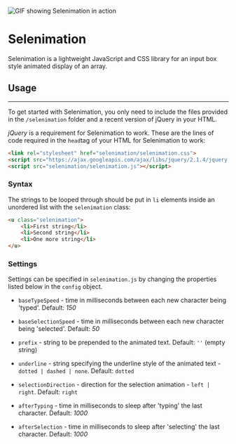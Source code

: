 ![GIF showing Selenimation in action](http://i.imgur.com/fuuZHfE.gif)

# Selenimation
Selenimation is a lightweight JavaScript and CSS library for an input box style animated display of an array.

## Usage
---
To get started with Selenimation, you only need to include the files provided in the `/selenimation` folder and a recent version of jQuery in your HTML.

*jQuery* is a requirement for Selenimation to work. These are the lines of code required in the `head`tag of your HTML for Selenimation to work:
````html
<link rel="stylesheet" href="selenimation/selenimation.css">
<script src="https://ajax.googleapis.com/ajax/libs/jquery/2.1.4/jquery.min.js"></script>
<script src="selenimation/selenimation.js"></script>
````

### Syntax
The strings to be looped through should be put in `li` elements inside an unordered list with the `selenimation` class:
````html
<u class="selenimation">
	<li>First string</li>
	<li>Second string</li>
	<li>One more string</li>
</u>
````
### Settings
Settings can be specified in `selenimation.js` by changing the properties listed below in the `config` object.

* `baseTypeSpeed` - time in milliseconds between each new character being 'typed'. Default: *150*

* `baseSelectionSpeed` - time in milliseconds between each new character being 'selected'. Default: *50*

* `prefix` - string to be prepended to the animated text. Default: `''` (empty string)

* `underline` - string specifying the underline style of the animated text - `dotted | dashed | none`. Default: `dotted`

* `selectionDirection` - direction for the selection animation - `left | right`. Default: `right`

* `afterTyping` - time in milliseconds to sleep after 'typing' the last character. Default: *1000*

* `afterSelection` - time in milliseconds to sleep after 'selecting' the last character. Default: *1000*
